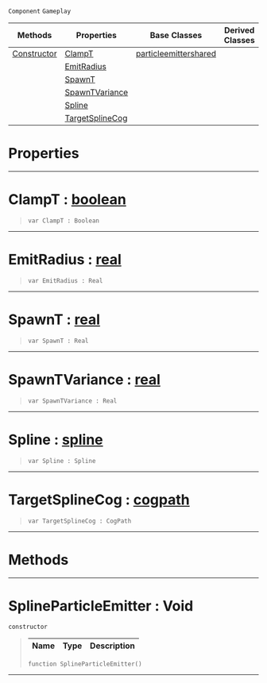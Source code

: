  `Component` `Gameplay`



|Methods|Properties|Base Classes|Derived Classes|
|---|---|---|---|
|[ Constructor](https://github.com/PlasmaEngine/PlasmaDocs/blob/master/code_reference/class_reference/splineparticleemitter.markdown#splineparticleemitter-vo)|[ ClampT](https://github.com/PlasmaEngine/PlasmaDocs/blob/master/code_reference/class_reference/splineparticleemitter.markdown#clampt-plasma-engine-docum)|[particleemittershared](https://github.com/PlasmaEngine/PlasmaDocs/blob/master/code_reference/class_reference/particleemittershared.markdown)| |
| |[ EmitRadius](https://github.com/PlasmaEngine/PlasmaDocs/blob/master/code_reference/class_reference/splineparticleemitter.markdown#emitradius-plasma-engine-d)| | |
| |[ SpawnT](https://github.com/PlasmaEngine/PlasmaDocs/blob/master/code_reference/class_reference/splineparticleemitter.markdown#spawnt-plasma-engine-docum)| | |
| |[ SpawnTVariance](https://github.com/PlasmaEngine/PlasmaDocs/blob/master/code_reference/class_reference/splineparticleemitter.markdown#spawntvariance-plasma-engi)| | |
| |[ Spline](https://github.com/PlasmaEngine/PlasmaDocs/blob/master/code_reference/class_reference/splineparticleemitter.markdown#spline-plasma-engine-docum)| | |
| |[ TargetSplineCog](https://github.com/PlasmaEngine/PlasmaDocs/blob/master/code_reference/class_reference/splineparticleemitter.markdown#targetsplinecog-plasma-eng)| | |


 #  Properties


---  
 #  ClampT : [boolean](https://github.com/PlasmaEngine/PlasmaDocs/blob/master/code_reference/lightning_base_types/boolean.markdown)

> 
> ``` lang=cpp, name=Lightning
> var ClampT : Boolean


---  
 #  EmitRadius : [real](https://github.com/PlasmaEngine/PlasmaDocs/blob/master/code_reference/lightning_base_types/real.markdown)

> 
> ``` lang=cpp, name=Lightning
> var EmitRadius : Real


---  
 #  SpawnT : [real](https://github.com/PlasmaEngine/PlasmaDocs/blob/master/code_reference/lightning_base_types/real.markdown)

> 
> ``` lang=cpp, name=Lightning
> var SpawnT : Real


---  
 #  SpawnTVariance : [real](https://github.com/PlasmaEngine/PlasmaDocs/blob/master/code_reference/lightning_base_types/real.markdown)

> 
> ``` lang=cpp, name=Lightning
> var SpawnTVariance : Real


---  
 #  Spline : [spline](https://github.com/PlasmaEngine/PlasmaDocs/blob/master/code_reference/class_reference/spline.markdown)

> 
> ``` lang=cpp, name=Lightning
> var Spline : Spline


---  
 #  TargetSplineCog : [cogpath](https://github.com/PlasmaEngine/PlasmaDocs/blob/master/code_reference/class_reference/cogpath.markdown)

> 
> ``` lang=cpp, name=Lightning
> var TargetSplineCog : CogPath


---  
 #  Methods


---  
 #  SplineParticleEmitter : Void

 `constructor`

> 
> |Name|Type|Description|
> |---|---|---|
> ``` lang=cpp, name=Lightning
> function SplineParticleEmitter()
> ``` 


---  
 

 